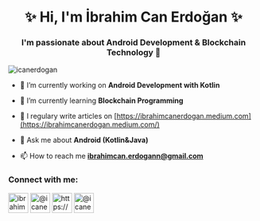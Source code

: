 
<h1 align="center">  &#x2728; Hi, I'm İbrahim Can Erdoğan  &#x2728;</h1>
<h3 align="center">I'm passionate about Android Development & Blockchain Technology &#128147;</h3>

<p align="left"> <img src="https://komarev.com/ghpvc/?username=icanerdogan&label=Profile%20views&color=0e75b6&style=flat" alt="icanerdogan" /> </p>

- 🔭 I’m currently working on **Android Development with Kotlin**

- 🌱 I’m currently learning **Blockchain Programming**

- 📝 I regulary write articles on [https://ibrahimcanerdogan.medium.com](https://ibrahimcanerdogan.medium.com/)

- 💬 Ask me about **Android (Kotlin&Java)**

- 📫 How to reach me **ibrahimcan.erdogann@gmail.com**

<p align="left">
<h3 align="left">Connect with me:</h3>
<a href="https://linkedin.com/in/ibrahimcanerdogan" target="blank"><img align="center" src="https://cdn1.iconfinder.com/data/icons/logotypes/32/square-linkedin-1024.png" alt="ibrahimcanerdogan" height="40" width="40" /></a>
<a href="https://medium.com/@ibrahimcanerdogan" target="blank"><img align="center" src="https://cdn1.iconfinder.com/data/icons/unicons-line-vol-4/24/medium-m-1024.png" alt="@icanerdogan" height="40" width="40" /></a>
<a href="https://www.youtube.com/channel/UCevIikvuddEfPCBECo8UGLg?view_as=subscriber" target="blank"><img align="center" src="https://cdn3.iconfinder.com/data/icons/2018-social-media-logotypes/1000/2018_social_media_popular_app_logo_youtube-1024.png" alt="https://www.youtube.com/channel/uceviikvuddefpcbeco8uglg?view_as=subscriber" height="40" width="40"/></a>
<a href="https://play.google.com/store/apps/dev?id=4675513072052384522" target="blank"><img align="center" src="https://cdn4.iconfinder.com/data/icons/social-media-logos-6/512/103-GooglePlay_play_google_play_apps-1024.png" alt="@icanerdogan" height="40" width="40" /></a>
</p>
